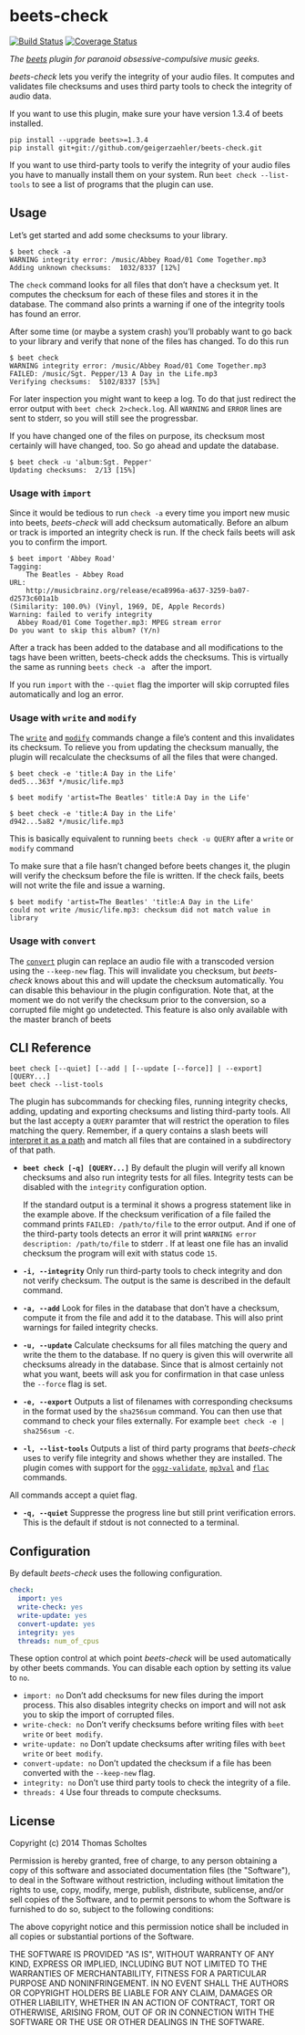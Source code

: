 beets-check
===========
[![Build Status](https://travis-ci.org/geigerzaehler/beets-check.svg?branch=master)](https://travis-ci.org/geigerzaehler/beets-check)
[![Coverage Status](https://coveralls.io/repos/geigerzaehler/beets-check/badge.png?branch=master)](https://coveralls.io/r/geigerzaehler/beets-check?branch=master)

*The [beets][] plugin for paranoid obsessive-compulsive music geeks.*

*beets-check* lets you verify the integrity of your audio files. It computes
and validates file checksums and uses third party tools to check the integrity
of audio data.

If you want to use this plugin, make sure your have version 1.3.4 of
beets installed.

```
pip install --upgrade beets>=1.3.4
pip install git+git://github.com/geigerzaehler/beets-check.git
```

If you want to use third-party tools to verify the integrity of your
audio files you have to manually install them on your system. Run `beet
check --list-tools` to see a list of programs that the plugin can use.


Usage
-----

Let’s get started and add some checksums to your library.

```
$ beet check -a
WARNING integrity error: /music/Abbey Road/01 Come Together.mp3
Adding unknown checksums:  1032/8337 [12%]
```

The `check` command looks for all files that don’t have a checksum yet.
It computes the checksum for each of these files and stores it in the
database.  The command also prints a warning if one of the integrity
tools has found an error.

After some time (or maybe a system crash) you’ll probably want to go back to
your library and verify that none of the files has changed. To do this run

```
$ beet check
WARNING integrity error: /music/Abbey Road/01 Come Together.mp3
FAILED: /music/Sgt. Pepper/13 A Day in the Life.mp3
Verifying checksums:  5102/8337 [53%]
```

For later inspection you might want to keep a log.  To do that just
redirect the error output with `beet check 2>check.log`. All `WARNING`
and `ERROR` lines are sent to stderr, so you will still see the
progressbar.


If you have changed one of the files on purpose, its checksum most certainly
will have changed, too. So go ahead and update the database.
```
$ beet check -u 'album:Sgt. Pepper'
Updating checksums:  2/13 [15%]
```

### Usage with `import`

Since it would be tedious to run `check -a` every time you import new music
into beets, *beets-check* will add checksum automatically. Before an album or
track is imported an integrity check is run. If the check fails beets will ask
you to confirm the import.

```
$ beet import 'Abbey Road'
Tagging:
    The Beatles - Abbey Road
URL:
    http://musicbrainz.org/release/eca8996a-a637-3259-ba07-d2573c601a1b
(Similarity: 100.0%) (Vinyl, 1969, DE, Apple Records)
Warning: failed to verify integrity
  Abbey Road/01 Come Together.mp3: MPEG stream error
Do you want to skip this album? (Y/n)
```

After a track has been added to the database and all modifications to the tags
have been written, beets-check adds the checksums. This is virtually the same as
running ``beets check -a `` after the import.

If you run `import` with the `--quiet` flag the importer will skip corrupted
files automatically and log an error.


### Usage with `write` and `modify`

The [`write`][write] and [`modify`][modify] commands change a file’s
content and this invalidates its checksum. To relieve you from updating the
checksum manually, the plugin will recalculate the checksums of all the files
that were changed.

```
$ beet check -e 'title:A Day in the Life'
ded5...363f */music/life.mp3

$ beet modify 'artist=The Beatles' title:A Day in the Life'

$ beet check -e 'title:A Day in the Life'
d942...5a82 */music/life.mp3
```

This is basically equivalent to running `beets check -u QUERY` after a
`write` or `modify` command

To make sure that a file hasn’t changed before beets changes it, the
plugin will verify the checksum before the file is written.  If the
check fails, beets will not write the file and issue a warning.


```
$ beet modify 'artist=The Beatles' 'title:A Day in the Life'
could not write /music/life.mp3: checksum did not match value in library
```


### Usage with `convert`

The [`convert`][convert] plugin can replace an audio file with a
transcoded version using the `--keep-new` flag. This will invalidate you
checksum, but *beets-check* knows about this and will update the
checksum automatically. You can disable this behaviour in the plugin
configuration. Note that, at the moment we do not verify the checksum
prior to the conversion, so a corrupted file might go undetected. This
feature is also only available with the master branch of beets


[beets]: http://beets.readthedocs.org/en/latest
[write]: http://beets.readthedocs.org/en/latest/reference/cli.html#write
[modify]: http://beets.readthedocs.org/en/latest/reference/cli.html#modify
[convert]: http://beets.readthedocs.org/en/latest/plugins/convert.html



CLI Reference
-------------

```
beet check [--quiet] [--add | [--update [--force]] | --export] [QUERY...]
beet check --list-tools
```

The plugin has subcommands for checking files, running integrity checks,
adding, updating and exporting checksums and listing third-party tools. All but
the last accepty a `QUERY` paramter that will restrict the operation to files
matching the query.  Remember, if a query contains a slash beets will
[interpret it as a path][path query] and match all files that are contained in
a subdirectory of that path.

- **`beet check [-q] [QUERY...]`** By default the plugin will verify all known
  checksums and also run integrity tests for all files. Integrity tests can
  be disabled with the `integrity` configuration option.

  If the standard output is a terminal it shows a progress statement like in
  the example above. If the checksum verification of a file failed the command
  prints `FAILED: /path/to/file` to the error output. And if one of the
  third-party tools detects an error it will print `WARNING error description:
  /path/to/file` to stderr . If at least one file has an invalid checksum the
  program will exit with status code `15`.

- **`-i, --integrity`** Only run third-party tools to check integrity and don
  not verify checksum. The output is the same is described in the default
  command.

- **`-a, --add`** Look for files in the database that don’t have a
  checksum, compute it from the file and add it to the database. This will also
  print warnings for failed integrity checks.

- **`-u, --update`** Calculate checksums for all files matching the
  query and write the them to the database. If no query is given this will
  overwrite all checksums already in the database. Since that is almost
  certainly not what you want, beets will ask you for confirmation in that
  case unless the `--force` flag is set.

- **`-e, --export`** Outputs a list of filenames with corresponding
  checksums in the format used by the `sha256sum` command. You can then use
  that command to check your files externally. For example
  `beet check -e | sha256sum -c`.

- **`-l, --list-tools`** Outputs a list of third party programs that
  *beets-check* uses to verify file integrity and shows whether they are
  installed. The plugin comes with support for the
  [`oggz-validate`][oggz-validate], [`mp3val`][mp3val] and [`flac`][flac] commands.

All commands accept a quiet flag.

- **`-q, --quiet`** Suppresse the progress line but still print verification
  errors. This is the default if stdout is not connected to a terminal.

[path query]: http://beets.readthedocs.org/en/latest/reference/query.html#path-queries
[flac]: https://xiph.org/flac/documentation_tools_flac.html
[mp3val]: http://mp3val.sourceforge.net/
[oggz-validate]: https://www.xiph.org/oggz/



Configuration
-------------

By default *beets-check* uses the following configuration.

```yaml
check:
  import: yes
  write-check: yes
  write-update: yes
  convert-update: yes
  integrity: yes
  threads: num_of_cpus
```

These option control at which point *beets-check* will be used automatically by
other beets commands. You can disable each option by setting its value to `no`.

* `import: no` Don’t add checksums for new files during the import process.
  This also disables integrity checks on import and will not ask you to skip
  the import of corrupted files.
* `write-check: no` Don’t verify checksums before writing files with
  `beet write` or `beet modify`.
* `write-update: no` Don’t update checksums after writing files with
  `beet write` or `beet modify`.
* `convert-update: no` Don’t updated the checksum if a file has been
  converted with the `--keep-new` flag.
* `integrity: no` Don’t use third party tools to check the integrity of
  a file.
* `threads: 4` Use four threads to compute checksums.


License
-------

Copyright (c) 2014 Thomas Scholtes

Permission is hereby granted, free of charge, to any person obtaining a
copy of this software and associated documentation files (the "Software"), to
deal in the Software without restriction, including without limitation the
rights to use, copy, modify, merge, publish, distribute, sublicense, and/or
sell copies of the Software, and to permit persons to whom the Software is
furnished to do so, subject to the following conditions:

The above copyright notice and this permission notice shall be included in
all copies or substantial portions of the Software.

THE SOFTWARE IS PROVIDED "AS IS", WITHOUT WARRANTY OF ANY KIND, EXPRESS OR
IMPLIED, INCLUDING BUT NOT LIMITED TO THE WARRANTIES OF MERCHANTABILITY,
FITNESS FOR A PARTICULAR PURPOSE AND NONINFRINGEMENT. IN NO EVENT SHALL THE
AUTHORS OR COPYRIGHT HOLDERS BE LIABLE FOR ANY CLAIM, DAMAGES OR OTHER
LIABILITY, WHETHER IN AN ACTION OF CONTRACT, TORT OR OTHERWISE, ARISING FROM,
OUT OF OR IN CONNECTION WITH THE SOFTWARE OR THE USE OR OTHER DEALINGS IN THE
SOFTWARE.
